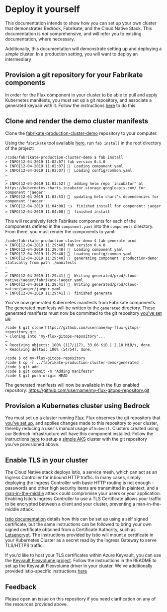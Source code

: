 # Deploy it yourself

This documentation intends to show how you can set up your own cluster that demonstrates Bedrock,  Fabrikate, and the Cloud Native Stack. This documentation is _not_ comprehensive, and will refer you
to existing documentation, where necessary.

Additionally, this documentation will demonstrate setting up and deploying a _simple_ cluster. In a production setting, you will want to deploy an intermediary

## Provision a git repository for your Fabrikate components

In order for the Flux component in your cluster to be able to pull and apply Kubernetes manifests, you must set up a git repository, and associate a generated keypair with it. Follow the instructions [here](https://github.com/Microsoft/bedrock/tree/master/cluster/common/flux) to do this.

## Clone and render the demo cluster manifests

Clone the [fabrikate-production-cluster-demo](https://github.com/Microsoft/fabrikate-production-cluster-demo) repository to your computer.

Using the `fabrikate` tool available [here](https://github.com/Microsoft/fabrikate/releases), run `fab install` in the root directory of the project:

```
/code/fabrikate-production-cluster-demo $ fab install
> INFO[12-04-2019 11:02:07] fab version 0.4.0
> INFO[12-04-2019 11:02:07] 💾  Loading component.yaml
> INFO[12-04-2019 11:02:07] 💾  Loading config/common.yaml
…
…
> INFO[12-04-2019 11:03:52] 🚁  adding helm repo 'incubator' at https://kubernetes-charts-incubator.storage.googleapis.com/ for component 'jaeger'
> INFO[12-04-2019 11:03:53] 🚁  updating helm chart's dependencies for component 'jaeger'
> INFO[12-04-2019 11:04:00] 👈  finished install for component: jaeger
> INFO[12-04-2019 11:04:00] 🙌  finished install
```

This will recursively fetch Fabrikate components for each of the components defined in the `component.yaml` into the `components` directory. From there, you must render the components to yaml:

```
/code/fabrikate-production-cluster-demo $ fab generate prod
> INFO[12-04-2019 11:29:40] fab version 0.4.0
> INFO[12-04-2019 11:29:40] 💾  Loading component.yaml
> INFO[12-04-2019 11:29:40] 💾  Loading config/common.yaml
> INFO[12-04-2019 11:29:40] 🚚  generating component 'production-demo' statically from path ./manifests
…
…
> INFO[12-04-2019 11:29:41] 💾  Writing generated/prod/cloud-native/jaeger/fabrikate-jaeger.yaml
> INFO[12-04-2019 11:29:41] 💾  Writing generated/prod/cloud-native/jaeger/jaeger.yaml
> INFO[12-04-2019 11:29:41] 🙌  finished generate
```

You've now generated Kubernetes manifests from Fabrikate components. The generated manifests will be written to the `generated` directory. These generated manifests must now be committed to the git repository [you've set up](#provision-a-git-repository-for-your-fabrikate-components):

```
/code $ git clone https://github.com/username/my-flux-gitops-repository.git
> Cloning into 'my-flux-gitops-repository'...
…
> Receiving objects: 100% (117/117), 33.66 KiB | 2.10 MiB/s, done.
> Resolving deltas: 100% (54/54), done.

/code $ cd my-flux-gitops-repository
/code $ cp -r ../fabrikate-production-cluster-demo/generated .
/code $ git add .
/code $ git commit -m "Adding manifests"
/code $ git push origin HEAD
```

The generated manifests will now be available in the flux enabled repository:  https://github.com/username/my-flux-gitops-repository.git

## Provision a Kubernetes cluster using Bedrock

You must set up a cluster running [Flux](https://github.com/weaveworks/flux). Flux observes the git repository that [you've set up](#provision-a-git-repository-for-your-fabrikate-components), and applies changes made to this repository to your cluster, thereby reducing a user's manual usage of `kubectl`. Clusters created using our Bedrock infrastructure will have this component installed. Follow the instructions [here](https://github.com/Microsoft/bedrock/tree/master/cluster/azure) to setup a [simple AKS](https://github.com/Microsoft/bedrock/tree/master/cluster/environments/azure-simple) cluster with the git repository you've provisioned above.

## Enable TLS in your cluster

The Cloud Native stack deploys Istio, a service mesh, which can act as an Ingress Controller for inbound HTTP traffic. In many cases, simply deploying the Ingress Controller with basic HTTP routing is not enough - passwords and other high security items are transmitted in plaintext, and a [man-in-the-middle](https://en.wikipedia.org/wiki/Man-in-the-middle_attack) attack could compromise your users or your application. Enabling Istio's Ingress Controller to use a TLS Certificate allows your traffic to be encrypted between a client and your cluster, preventing a man-in-the-middle attack.

[Istio documentation](https://istio.io/docs/tasks/traffic-management/secure-ingress/mount/) details how this can be set up using a self signed certificate, but the same instructions can be followed to bring your own signed certificate obtained from a Certificate Authority, such as [Letsencrypt](https://letsencrypt.org/). The instructions provided by Istio will mount a certificate in your Kubernetes Cluster as a secret read by the Ingress Gateway to serve TLS/HTTPS traffic.

If you'd like to host your TLS certificates within Azure Keyvault, you can use the [Keyvault Flexvolume project](https://github.com/Azure/kubernetes-keyvault-flexvol). Follow the instructions in the README to set up the Keyvault Flexvolume driver in your cluster. We've additionally provided Istio-specific instructions [here](https://github.com/Azure/kubernetes-keyvault-flexvol/blob/master/docs/istio-tls-certificate.md)

## Feedback

Please open an issue on this repository if you need clarification on any of the resources provided above.
